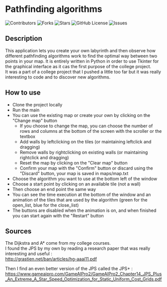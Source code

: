 # Pathfinding algorithms

![Contributors](https://img.shields.io/github/contributors/simonperrigault/labyrinthe)
![Forks](https://img.shields.io/github/forks/simonperrigault/labyrinthe)
![Stars](https://img.shields.io/github/stars/simonperrigault/labyrinthe)
![GitHub License](https://img.shields.io/github/license/simonperrigault/labyrinthe)
![Issues](https://img.shields.io/github/issues/simonperrigault/labyrinthe)

## Description

This application lets you create your own labyrinth and then observe how different pathfinding algorithms work to find the optimal way between two points in your map. 
It is entirely written in Python in order to use Tkinter for the graphical interface as it cas the first purpose of the college project.  
It was a part of a college project that I pushed a little too far but it was really interesting to code and to discover new algorithms.

## How to use

* Clone the project locally
* Run the main
* You can use the existing map or create your own by clicking on the "Change map" button
  * If you choose to change the map, you can choose the number of rows and columns at the bottom of the screen with the scroller or the textbox
  * Add walls by leftclicking on the tiles (or maintaining leftclick and dragging)
  * Remove walls by rightclicking on existing walls (or maintaining rightclick and dragging)
  * Reset the map by clicking on the "Clear map" button
  * Confirm your map with the "Confirm" button or discard using the "Discard" button, your map is saved in maps/map.txt
* Choose the algorithm you want to use at the bottom left of the window
* Choose a start point by clicking on an available tile (not a wall)
* Then choose an end point the same way
* You can see the time execution at the bottom of the window and an animation of the tiles that are used by the algorithm (green for the open_list, blue for the close_list)
* The buttons are disabled when the animation is on, and when finished you can start again with the "Restart" button

## Sources

The Dijkstra and A* come from my college courses.  
I found the JPS by my own by reading a research paper that was really interesting and useful :  
http://grastien.net/ban/articles/hg-aaai11.pdf

Then I find an even better version of the JPS called the JPS+ :  
https://www.gameaipro.com/GameAIPro2/GameAIPro2_Chapter14_JPS_Plus_An_Extreme_A_Star_Speed_Optimization_for_Static_Uniform_Cost_Grids.pdf


